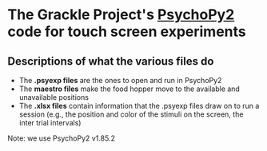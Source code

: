 # The Grackle Project's [PsychoPy2](http://www.psychopy.org) code for touch screen experiments

## Descriptions of what the various files do

 - The **.psyexp files** are the ones to open and run in PsychoPy2
 - The **maestro files** make the food hopper move to the available and unavailable positions
 - The **.xlsx files** contain information that the .psyexp files draw on to run a session (e.g., the position and color of the stimuli on the screen, the inter trial intervals)

Note: we use PsychoPy2 v1.85.2
